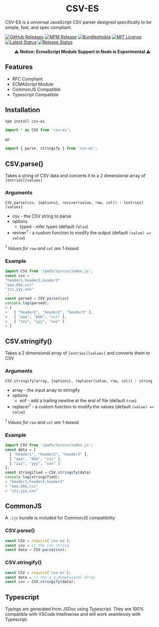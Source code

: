 <h1 align="center">CSV-ES</h1>

CSV-ES is a universal JavaScript CSV parser designed specifically to be simple, fast, and spec compliant.

[![GitHub Releases](https://badgen.net/github/tag/vanillaes/csv-es)](https://github.com/vanillaes/csv-es/releases)
[![NPM Release](https://badgen.net/npm/v/csv-es)](https://www.npmjs.com/package/csv-es)
[![Bundlephobia](https://badgen.net/bundlephobia/minzip/csv-es)](https://bundlephobia.com/result?p=csv-es)
[![MIT License](https://badgen.net/github/license/vanillaes/csv-es)](https://raw.githubusercontent.com/vanillaes/csv-es/master/LICENSE)
[![Latest Status](https://github.com/vanillaes/csv-es/workflows/Latest/badge.svg)](https://github.com/vanillaes/csv-es/actions)
[![Release Status](https://github.com/vanillaes/csv-es/workflows/Release/badge.svg)](https://github.com/vanillaes/csv-es/actions)

<p align="center"><strong>⚠️ Notice: EcmaScript Module Support in Node is Experimental ⚠️</strong></p>

## Features

- RFC Compliant
- ECMAScript Module
- CommonJS Compatible
- Typescript Compatible

## Installation

```sh
npm install csv-es
```

```javascript
import * as CSV from 'csv-es';
```

or 

```javascript
import { parse, stringify } from 'csv-es';
```

## CSV.parse()

Takes a string of CSV data and converts it to a 2 dimensional array of `[entries][values]`

### Arguments

```CSV.parse(csv, {options}, reviver(value, row, col)) : [entries][values]```

- csv - the CSV string to parse
- options
  - typed - infer types (default `false`)
- reviver<sup>1</sup> - a custom function to modify the output (default `(value) => value`)

*<sup>1</sup> Values for `row` and `col` are 1-based.*

### Example

```javascript
import CSV from '/path/to/csv/index.js';
const csv = `
"header1,header2,header3"
"aaa,bbb,ccc"
"zzz,yyy,xxx"
`;
const parsed = CSV.parse(csv)
console.log(parsed);
> [
>   [ "header1", "header2", "header3" ],
>   [ "aaa", "bbb", "ccc" ],
>   [ "zzz", "yyy", "xxx" ]
> ]
```

## CSV.stringify()

Takes a 2 dimensional array of `[entries][values]` and converts them to CSV

### Arguments

```CSV.stringify(array, {options}, replacer(value, row, col)) : string```

- array - the input array to stringify
- options
  - eof - add a trailing newline at the end of file (default `true`)
- replacer<sup>1</sup> - a custom function to modify the values (default `(value) => value`)

*<sup>1</sup> Values for `row` and `col` are 1-based.*

### Example

```javascript
import CSV from '/path/to/csv/index.js';
const data = [
  [ "header1", "header2", "header3" ],
  [ "aaa", "bbb", "ccc" ],
  [ "zzz", "yyy", "xxx" ]
];
const stringified = CSV.stringify(data)
console.log(stringified);
> "header1,header2,header3"
> "aaa,bbb,ccc"
> "zzz,yyy,xxx"
```

## CommonJS

A `.cjs` bundle is included for CommonJS compatibility 

### CSV.parse()

```javascript
const CSV = require('csv-es');
const csv = // the csv string
const data = CSV.parse(csv);
```

### CSV.stringify()

```javascript
const CSV = require('csv-es');
const data = // the a 2-dimensional array
const csv = CSV.stringify(data);
```

## Typescript

Typings are generated from JSDoc using Typescript. They are 100% compatible with VSCode Intellisense and will work seamlessly with Typescript.